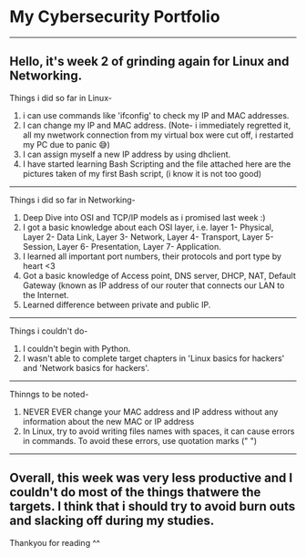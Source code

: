 # My Cybersecurity Portfolio
---


Hello, it's week 2 of grinding again for Linux and Networking.
---


Things i did so far in Linux-
1) i can use commands like 'ifconfig' to check my IP and MAC addresses.
2) I can change my IP and MAC address. (Note- i immediately regretted it, all my nwetwork connection from my virtual box were cut off, i restarted my PC due to panic 😅)
3) I can assign myself a new IP address by using dhclient.
4) I have started learning Bash Scripting and the file attached here are the pictures taken of my first Bash script, (i know it is not too good) 
---
Things i did so far in Networking-
1) Deep Dive into OSI and TCP/IP models as i promised last week :)
2) I got a basic knowledge about each OSI layer, i.e. layer 1- Physical, Layer 2- Data Link, Layer 3- Network, Layer 4- Transport, Layer 5- Session, Layer 6- Presentation, Layer 7- Application.
3) I learned all important port numbers, their protocols and port type by heart <3
4) Got a basic knowledge of Access point, DNS server, DHCP, NAT, Default Gateway (known as IP address of our router that connects our LAN to the Internet.
5)  Learned difference between private and public IP. 
---
Things i couldn't do-
1) I couldn't begin with Python.
2) I wasn't able to complete target chapters in 'Linux basics for hackers' and 'Network basics for hackers'.
---
Thinngs to be noted-
1) NEVER EVER change your MAC address and IP address without any information about the new MAC or IP address
2) In Linux, try to avoid writing files names with spaces, it can cause errors in commands. To avoid these errors, use quotation marks (" ")

---

Overall, this week was very less productive and I couldn't do most of the things thatwere the targets. I think that i should try to avoid burn outs and slacking off during my studies.
---

Thankyou for reading ^^
